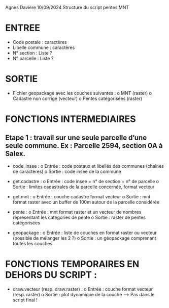 Agnès Davière 10/09/2024
Structure du script pentes MNT

# ENTREE
-	Code postale  : caractères
-	Libelle commune : caractères
-	N° section : Liste ?
-	N° parcelle : Liste ?
  
# SORTIE
-	Fichier geopackage avec les couches suivantes :
  o	MNT (raster)
 	o	Cadastre non corrigé (vecteur)
 	o	Pentes catégorisées (raster)

# FONCTIONS INTERMEDIAIRES
## Etape 1 : travail sur une seule parcelle d’une seule commune. Ex : Parcelle 2594, section 0A à Salex. 
-	code_insee :
  o	Entrée : code postaux et libellés des communes (chaînes de caractères)
 	o	Sortie : code insee de la commune

-	get.cadastre :
  o	Entrée : code insee + n° de section + n° de parcelle
 	o	Sortie : limites cadastrales de la parcelle concernée, format vecteur

-	get.mnt :
  o	Entrée : couche cadastre format vecteur
 	o	Sortie : mnt format raster avec un buffer de 100m autour de la parcelle considérée
 	
-	pente :
  o	Entrée : mnt format raster et un vecteur de nombres représentant les catégories de pente
 	o	Sortie : raster de pentes catégorisées

-	geopackage :
  o	Entrée : liste de couches en format raster ou vecteur (possible de mélanger les 2 ?)
 	o	Sortie : un géopackage comprenant toutes les couches 

# FONCTIONS TEMPORAIRES EN DEHORS DU SCRIPT :
-	draw.vecteur (resp. draw.raster) :
  o	Entrée : couche format vecteur (resp. raster)
 	o	Sortie : plot dynamique de la couche
--> Pas dans le script final !


